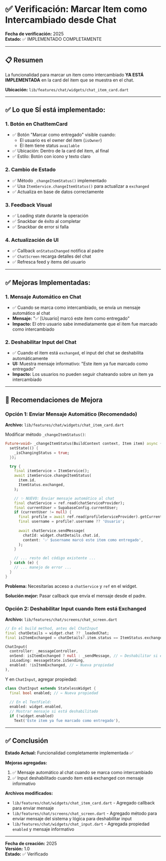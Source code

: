 # ✅ Verificación: Marcar Item como Intercambiado desde Chat

**Fecha de verificación:** 2025  
**Estado:** ✅ IMPLEMENTADO COMPLETAMENTE

---

## 📋 Resumen

La funcionalidad para marcar un item como intercambiado **YA ESTÁ IMPLEMENTADA** en la card del item que se muestra en el chat.

**Ubicación:** `lib/features/chat/widgets/chat_item_card.dart`

---

## ✅ Lo que SÍ está implementado:

### 1. Botón en ChatItemCard
- ✅ Botón "Marcar como entregado" visible cuando:
  - El usuario es el owner del item (`isOwner`)
  - El item tiene status `available`
- ✅ Ubicación: Dentro de la card del item, al final
- ✅ Estilo: Botón con icono y texto claro

### 2. Cambio de Estado
- ✅ Método `_changeItemStatus()` implementado
- ✅ Usa `ItemService.changeItemStatus()` para actualizar a `exchanged`
- ✅ Actualiza en base de datos correctamente

### 3. Feedback Visual
- ✅ Loading state durante la operación
- ✅ Snackbar de éxito al completar
- ✅ Snackbar de error si falla

### 4. Actualización de UI
- ✅ Callback `onStatusChanged` notifica al padre
- ✅ `ChatScreen` recarga detalles del chat
- ✅ Refresca feed y items del usuario

---

## ✅ Mejoras Implementadas:

### 1. Mensaje Automático en Chat
- ✅ Cuando se marca como intercambiado, se envía un mensaje automático al chat
- **Mensaje:** "✅ [Usuario] marcó este item como entregado"
- **Impacto:** El otro usuario sabe inmediatamente que el item fue marcado como intercambiado

### 2. Deshabilitar Input del Chat
- ✅ Cuando el item está `exchanged`, el input del chat se deshabilita automáticamente
- **UI:** Muestra mensaje informativo: "Este item ya fue marcado como entregado"
- **Impacto:** Los usuarios no pueden seguir chateando sobre un item ya intercambiado

---

## 🔧 Recomendaciones de Mejora

### Opción 1: Enviar Mensaje Automático (Recomendado)

**Archivo:** `lib/features/chat/widgets/chat_item_card.dart`

Modificar método `_changeItemStatus()`:

```dart
Future<void> _changeItemStatus(BuildContext context, Item item) async {
  setState(() {
    _isChangingStatus = true;
  });

  try {
    final itemService = ItemService();
    await itemService.changeItemStatus(
      item.id,
      ItemStatus.exchanged,
    );

    // ✨ NUEVO: Enviar mensaje automático al chat
    final chatService = ref.read(chatServiceProvider);
    final currentUser = SupabaseConfig.currentUser;
    if (currentUser != null) {
      final profile = await ref.read(profileServiceProvider).getCurrentProfile();
      final username = profile?.username ?? 'Usuario';
      
      await chatService.sendMessage(
        chatId: widget.chatDetails.chat.id,
        content: '✅ $username marcó este item como entregado',
      );
    }

    // ... resto del código existente ...
  } catch (e) {
    // ... manejo de error ...
  }
}
```

**Problema:** Necesitarías acceso a `chatService` y `ref` en el widget.

**Solución mejor:** Pasar callback que envía el mensaje desde el padre.

### Opción 2: Deshabilitar Input cuando Item está Exchanged

**Archivo:** `lib/features/chat/screens/chat_screen.dart`

```dart
// En el build method, antes del ChatInput
final chatDetails = widget.chat ?? _loadedChat;
final isItemExchanged = chatDetails?.item.status == ItemStatus.exchanged;

ChatInput(
  controller: _messageController,
  onSend: isItemExchanged ? null : _sendMessage, // ← Deshabilitar si exchanged
  isLoading: messageState.isSending,
  enabled: !isItemExchanged, // ← Nueva propiedad
),
```

Y en `ChatInput`, agregar propiedad:

```dart
class ChatInput extends StatelessWidget {
  final bool enabled; // ← Nueva propiedad
  
  // En el TextField:
  enabled: widget.enabled,
  // Mostrar mensaje si está deshabilitado
  if (!widget.enabled)
    Text('Este item ya fue marcado como entregado'),
```

---

## ✅ Conclusión

**Estado Actual:** Funcionalidad completamente implementada ✅

**Mejoras agregadas:**
1. ✅ Mensaje automático al chat cuando se marca como intercambiado
2. ✅ Input deshabilitado cuando item está exchanged con mensaje informativo

**Archivos modificados:**
- `lib/features/chat/widgets/chat_item_card.dart` - Agregado callback para enviar mensaje
- `lib/features/chat/screens/chat_screen.dart` - Agregado método para enviar mensaje del sistema y lógica para deshabilitar input
- `lib/features/chat/widgets/chat_input.dart` - Agregada propiedad `enabled` y mensaje informativo

---

**Fecha de creación:** 2025  
**Versión:** 1.0  
**Estado:** ✅ Verificado

